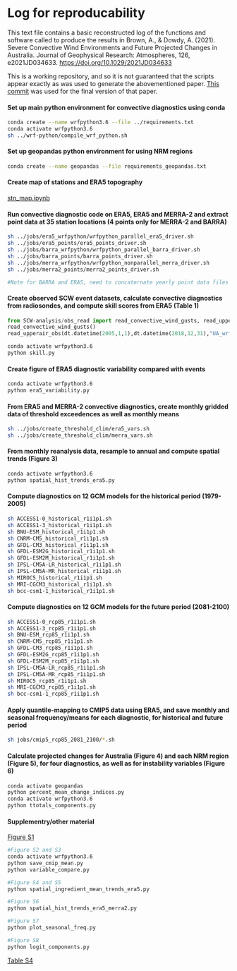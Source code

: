 # Log for reproducability

This text file contains a basic reconstructed log of the functions and software called to produce the 
results in Brown, A., & Dowdy, A. (2021). Severe Convective Wind Environments and Future Projected Changes in Australia. Journal of Geophysical Research: Atmospheres, 126, e2021JD034633. https://doi.org/10.1029/2021JD034633

This is a working repository, and so it is not guaranteed that the scripts appear exactly as was used
to generate the abovementioned paper. [This commit](https://github.com/andrewbrown31/SCW-analysis/tree/fd99a62eb9a35dc6de01dee3f8da2d18d54884f3) was used for the final version of that paper. 
 
#### Set up main python environment for convective diagnostics using conda
```bash
conda create --name wrfpython3.6 --file ../requirements.txt
conda activate wrfpython3.6
sh ../wrf-python/compile_wrf_python.sh
```

#### Set up geopandas python environment for using NRM regions
```bash
conda create --name geopandas --file requirements_geopandas.txt
```

#### Create map of stations and ERA5 topography
[stn_map.ipynb](https://github.com/andrewbrown31/SCW-analysis/blob/master/stn_map.ipynb)

#### Run convective diagnostic code on ERA5, ERA5 and MERRA-2 and extract point data at 35 station locations (4 points only for MERRA-2 and BARRA)
```bash
sh ../jobs/era5_wrfpython/wrfpython_parallel_era5_driver.sh
sh ../jobs/era5_points/era5_points_driver.sh
sh ../jobs/barra_wrfpython/wrfpython_parallel_barra_driver.sh
sh ../jobs/barra_points/barra_points_driver.sh
sh ../jobs/merra_wrfpython/wrfpython_nonparallel_merra_driver.sh
sh ../jobs/merra2_points/merra2_points_driver.sh

#Note for BARRA and ERA5, need to concaternate yearly point data files into one pandas dataframe, for use in next code block
```

#### Create observed SCW event datasets, calculate convective diagnostics from radiosondes, and compute skill scores from ERA5 (Table 1)
```python
from SCW-analysis/obs_read import read_convective_wind_gusts, read_upperair_obs
read_convective_wind_gusts()
read_upperair_obs(dt.datetime(2005,1,1),dt.datetime(2018,12,31),"UA_wrfpython", "wrfpython")
```
```bash
conda activate wrfpython3.6
python skill.py
```

#### Create figure of ERA5 diagnostic  variability compared with events
```bash
conda activate wrfpython3.6
python era5_variability.py
```

#### From ERA5 and MERRA-2 convective diagnostics, create monthly gridded data of threshold exceedences as well as monthly means
```bash
sh ../jobs/create_threshold_clim/era5_vars.sh
sh ../jobs/create_threshold_clim/merra_vars.sh
```

#### From monthly reanalysis data, resample to annual and compute spatial trends (Figure 3)
```bash
conda activate wrfpython3.6
python spatial_hist_trends_era5.py
```

#### Compute diagnostics on 12 GCM models for the historical period (1979-2005)
```bash
sh ACCESS1-0_historical_r1i1p1.sh
sh ACCESS1-3_historical_r1i1p1.sh
sh BNU-ESM_historical_r1i1p1.sh
sh CNRM-CM5_historical_r1i1p1.sh
sh GFDL-CM3_historical_r1i1p1.sh
sh GFDL-ESM2G_historical_r1i1p1.sh
sh GFDL-ESM2M_historical_r1i1p1.sh
sh IPSL-CM5A-LR_historical_r1i1p1.sh
sh IPSL-CM5A-MR_historical_r1i1p1.sh
sh MIROC5_historical_r1i1p1.sh
sh MRI-CGCM3_historical_r1i1p1.sh
sh bcc-csm1-1_historical_r1i1p1.sh
```

#### Compute diagnostics on 12 GCM models for the future period (2081-2100)
```bash
sh ACCESS1-0_rcp85_r1i1p1.sh
sh ACCESS1-3_rcp85_r1i1p1.sh
sh BNU-ESM_rcp85_r1i1p1.sh
sh CNRM-CM5_rcp85_r1i1p1.sh
sh GFDL-CM3_rcp85_r1i1p1.sh
sh GFDL-ESM2G_rcp85_r1i1p1.sh
sh GFDL-ESM2M_rcp85_r1i1p1.sh
sh IPSL-CM5A-LR_rcp85_r1i1p1.sh
sh IPSL-CM5A-MR_rcp85_r1i1p1.sh
sh MIROC5_rcp85_r1i1p1.sh
sh MRI-CGCM3_rcp85_r1i1p1.sh
sh bcc-csm1-1_rcp85_r1i1p1.sh
```

#### Apply quantile-mapping to CMIP5 data using ERA5, and save monthly and seasonal frequency/means for each diagnostic, for historical and future period 
```bash
sh jobs/cmip5_rcp85_2081_2100/*.sh
```

#### Calculate projected changes for Australia (Figure 4) and each NRM region (Figure 5), for four diagnostics, as well as for instability variables (Figure 6)
```bash 
conda activate geopandas
python percent_mean_change_indices.py
conda activate wrfpython3.6
python ttotals_components.py
```

#### Supplementry/other material
[Figure S1](https://github.com/andrewbrown31/SCW-analysis/blob/master/reanalysis_distr_compare.ipynb)
```bash
#Figure S2 and S3
conda activate wrfpython3.6
python save_cmip_mean.py
python variable_compare.py

#Figure S4 and S5
python spatial_ingredient_mean_trends_era5.py

#Figure S6
python spatial_hist_trends_era5_merra2.py

#Figure S7
python plot_seasonal_freq.py

#Figure S8
python logit_components.py
```
[Table S4](https://github.com/andrewbrown31/SCW-analysis/blob/master/cmip/era5_nrm_trend.ipynb)
